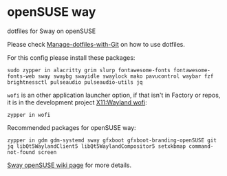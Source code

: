 # openSUSE way
dotfiles for Sway on openSUSE

Please check [Manage-dotfiles-with-Git](https://news.opensuse.org/2020/03/27/Manage-dotfiles-with-Git/) on how to use dotfiles.

For this config please install these packages:
```
sudo zypper in alacritty grim slurp fontawesome-fonts fontawesome-fonts-web sway swaybg swayidle swaylock mako pavucontrol waybar fzf brightnessctl pulseaudio pulseaudio-utils jq
```

`wofi` is an other application launcher option, if that isn't in Factory or repos, it is in the development project [X11:Wayland wofi](https://build.opensuse.org/package/show/X11:Wayland/wofi):
```
zypper in wofi
```

Recommended packages for openSUSE way:
```
zypper in gdm gdm-systemd sway gfxboot gfxboot-branding-openSUSE git jq libQt5WaylandClient5 libQt5WaylandCompositor5 setxkbmap command-not-found screen
```

[Sway openSUSE wiki page](https://en.opensuse.org/Sway) for more details.
